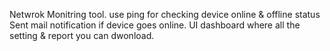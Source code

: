 Netwrok Monitring tool. 
use ping for checking device online & offline status
Sent mail notification if device goes online.
UI dashboard where all the setting & report you can dwonload.
